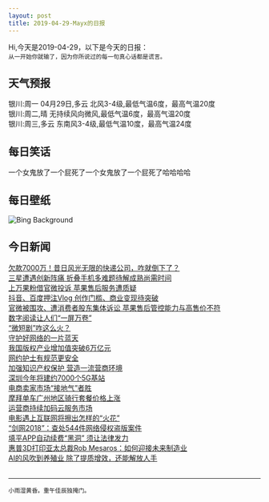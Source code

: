 ```yaml
---
layout: post
title: 2019-04-29-Mayx的日报
---
```


Hi,今天是2019-04-29，以下是今天的日报：<br><small>
从一开始你就输了，因为你所说过的每一句真心话都是谎言。</small><!--more-->
## 天气预报
银川:周一 04月29日,多云 北风3-4级,最低气温6度，最高气温20度<br>银川:周二,晴 无持续风向微风,最低气温6度，最高气温20度<br>银川:周三,多云 东南风3-4级,最低气温10度，最高气温24度
## 每日笑话
一个女鬼放了一个屁死了一个女鬼放了一个屁死了哈哈哈哈
## 每日壁纸
![Bing Background](https://cn.bing.com/th?id=OHR.SpringBadlands_EN-US8349424568_1920x1080.jpg&rf=LaDigue_1920x1080.jpg&pid=hp "Prairie and pinnacles near Castle Trail in Badlands National Park, South Dakota (© Danita Delimont/Getty Images)")
## 今日新闻

[欠款7000万！昔日风光无限的快递公司，咋就倒下了？](http://it.people.com.cn/n1/2019/0429/c1009-31056354.html)   
[三星遭遇创新阵痛 折叠手机多难题待解成熟尚需时间](http://it.people.com.cn/n1/2019/0429/c1009-31056337.html)   
[上万果粉借官微投诉 苹果售后服务遭质疑](http://it.people.com.cn/n1/2019/0429/c1009-31056343.html)   
[抖音、百度押注Vlog 创作门槛、商业变现待突破](http://it.people.com.cn/n1/2019/0429/c1009-31056349.html)   
[官微被围攻、遭消费者股东集体诉讼 苹果售后管控能力与高售价不符](http://it.people.com.cn/n1/2019/0429/c1009-31056332.html)   
[数字阅读让人们“一屏万卷”](http://it.people.com.cn/n1/2019/0429/c1009-31056069.html)   
[“微短剧”咋这么火？](http://it.people.com.cn/n1/2019/0429/c1009-31056072.html)   
[守护好网络的一片蓝天](http://it.people.com.cn/n1/2019/0429/c1009-31056070.html)   
[我国版权产业增加值突破6万亿元](http://it.people.com.cn/n1/2019/0429/c1009-31056060.html)   
[网约护士有规范更安全](http://it.people.com.cn/n1/2019/0429/c1009-31056046.html)   
[加强知识产权保护 营造一流营商环境](http://it.people.com.cn/n1/2019/0429/c1009-31056059.html)   
[深圳今年将建约7000个5G基站](http://it.people.com.cn/n1/2019/0428/c1009-31055604.html)   
[电商卖家市场“接地气”者胜](http://it.people.com.cn/n1/2019/0429/c1009-31056001.html)   
[摩拜单车广州地区骑行套餐价格上涨](http://it.people.com.cn/n1/2019/0429/c1009-31056009.html)   
[运营商持续加码云服务市场](http://it.people.com.cn/n1/2019/0429/c1009-31056013.html)   
[电影遇上互联网将擦出怎样的“火花”](http://it.people.com.cn/n1/2019/0429/c1009-31056303.html)   
[“剑网2018”：查处544件网络侵权盗版案件](http://it.people.com.cn/n1/2019/0429/c1009-31056267.html)   
[填平APP自动续费“黑洞” 须让法律发力](http://it.people.com.cn/n1/2019/0429/c1009-31056259.html)   
[惠普3D打印亚太总裁Rob Mesaros：如何迎接未来制造业](http://it.people.com.cn/n1/2019/0429/c1009-31056284.html)   
[AI的风吹到养殖业 除了提质增效，还能解放人手](http://it.people.com.cn/n1/2019/0429/c1009-31056258.html)   
<br />

***

<small>小雨湿黄昏。重午佳辰独掩门。</small>
